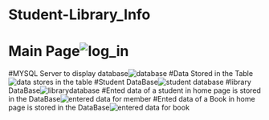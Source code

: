 # Student-Library_Info


# Main Page![log_in](https://user-images.githubusercontent.com/85010396/222358008-eabe3c51-c5ff-4c8f-9390-bdad9f0e2b2a.png)


#MYSQL Server to display database![database ](https://user-images.githubusercontent.com/85010396/222358519-b95976ca-6650-41c9-8500-04a4a237ef3f.png)
#Data Stored in the Table![data stores in the table](https://user-images.githubusercontent.com/85010396/222358740-73b8f805-3c87-4abf-b648-fa7f2fe67122.png)
#Student DataBase![student database](https://user-images.githubusercontent.com/85010396/222359035-67cb82cc-4d11-4b60-a734-accfb67a5532.png)
#library DataBase![librarydatabase](https://user-images.githubusercontent.com/85010396/222359129-353c5c3f-8472-42d3-badb-7d50a414f1b1.png)
#Ented data of a student in home page is stored in the DataBase![entered data for member](https://user-images.githubusercontent.com/85010396/222359468-4ce2deb9-55dc-4b3d-beaf-c58acce8be69.png)
#Ented data of a Book in home page is stored in the DataBase![entered data for book](https://user-images.githubusercontent.com/85010396/222359606-4be8fcde-baad-456b-8253-33f6ccdd8657.png)
